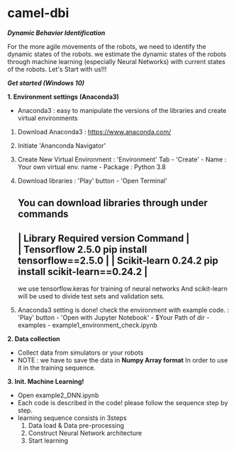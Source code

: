 # camel-dbi

_**Dynamic Behavior Identification**_

For the more agile movements of the robots, we need to identify the dynamic states of the robots.
we estimate the dynamic states of the robots through machine learning (especially Neural Networks) with current states of the robots.
Let's Start with us!!!

_**Get started (Windows 10)**_

**1. Environment settings (Anaconda3)**
  - Anaconda3 : easy to manipulate the versions of the libraries and create virtual environments
  
  1) Download Anaconda3 : https://www.anaconda.com/
  2) Initiate 'Ananconda Navigator'
  3) Create New Virtual Environment
      : 'Environment' Tab - 'Create' - Name : Your own virtual env. name - Package : Python 3.8
  4) Download libraries
      : 'Play' button - 'Open Terminal'
       
        You can download libraries through under commands
        -----------------------------------------------------------------------
        | **Library**       **Required version**  **Command**                 |                 
        | Tensorflow    2.5.0             pip install tensorflow==2.5.0       |
        | Scikit-learn  0.24.2            pip install scikit-learn==0.24.2    | 
        -----------------------------------------------------------------------
        
        we use tensorflow.keras for training of neural networks
        And scikit-learn will be used to divide test sets and validation sets.
        
  5) Anaconda3 setting is done! check the environment with example code.
      : 'Play' button - 'Open with Jupyter Notebook' - $Your Path of dir - examples - example1_environment_check.ipynb
      
**2. Data collection**
  - Collect data from simulators or your robots
  - NOTE : we have to save the data in **Numpy Array format** In order to use it in the training sequence.

**3. Init. Machine Learning!**
  - Open example2_DNN.ipynb
  - Each code is described in the code! please follow the sequence step by step.
  - learning sequence consists in 3steps
      1) Data load & Data pre-processing
      2) Construct Neural Network architecture
      3) Start learning
